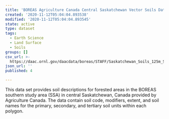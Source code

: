 ```yaml
---
title: 'BOREAS Agriculture Canada Central Saskatchewan Vector Soils Data, R1'
created: '2020-11-12T05:04:04.893538'
modified: '2020-11-12T05:04:04.893545'
state: active
type: dataset
tags:
  - Earth Science
  - Land Surface
  - Soils
groups: []
csv_url: >-
  https://daac.ornl.gov/daacdata/boreas/STAFF/Saskatchewan_Soils_125m_SSA/comp/snf.csv
json_url: ''
published: 4

---
```

This data set provides soil descriptions for forested areas in the BOREAS southern study area (SSA) in central Saskatchewan, Canada provided by Agriculture Canada. The data contain soil code, modifiers, extent, and soil names for the primary, secondary, and tertiary soil units within each polygon.
